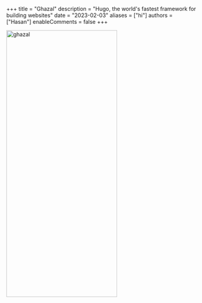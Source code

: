 +++
title = "Ghazal"
description = "Hugo, the world's fastest framework for building websites"
date = "2023-02-03"
aliases = ["hi"]
authors = ["Hasan"]
enableComments = false
+++

<img src="ghazal7.jpg" alt="ghazal" width="290" height="700" title="ghazal">